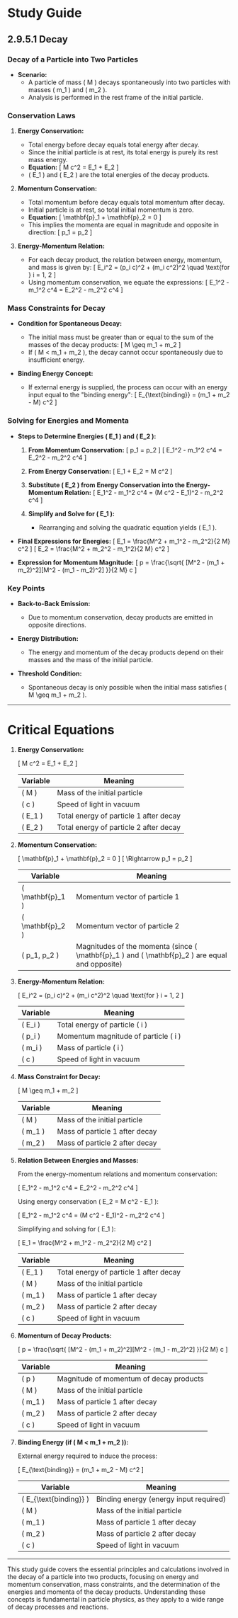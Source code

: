 # Study Guide

## 2.9.5.1 Decay

### Decay of a Particle into Two Particles

- **Scenario:**
  - A particle of mass \( M \) decays spontaneously into two particles with masses \( m_1 \) and \( m_2 \).
  - Analysis is performed in the rest frame of the initial particle.

### Conservation Laws

1. **Energy Conservation:**
   - Total energy before decay equals total energy after decay.
   - Since the initial particle is at rest, its total energy is purely its rest mass energy.
   - **Equation:**
     \[
     M c^2 = E_1 + E_2
     \]
   - \( E_1 \) and \( E_2 \) are the total energies of the decay products.

2. **Momentum Conservation:**
   - Total momentum before decay equals total momentum after decay.
   - Initial particle is at rest, so total initial momentum is zero.
   - **Equation:**
     \[
     \mathbf{p}_1 + \mathbf{p}_2 = 0
     \]
   - This implies the momenta are equal in magnitude and opposite in direction:
     \[
     p_1 = p_2
     \]

3. **Energy-Momentum Relation:**
   - For each decay product, the relation between energy, momentum, and mass is given by:
     \[
     E_i^2 = (p_i c)^2 + (m_i c^2)^2 \quad \text{for } i = 1, 2
     \]
   - Using momentum conservation, we equate the expressions:
     \[
     E_1^2 - m_1^2 c^4 = E_2^2 - m_2^2 c^4
     \]

### Mass Constraints for Decay

- **Condition for Spontaneous Decay:**
  - The initial mass must be greater than or equal to the sum of the masses of the decay products:
    \[
    M \geq m_1 + m_2
    \]
  - If \( M < m_1 + m_2 \), the decay cannot occur spontaneously due to insufficient energy.

- **Binding Energy Concept:**
  - If external energy is supplied, the process can occur with an energy input equal to the "binding energy":
    \[
    E_{\text{binding}} = (m_1 + m_2 - M) c^2
    \]

### Solving for Energies and Momenta

- **Steps to Determine Energies \( E_1 \) and \( E_2 \):**

  1. **From Momentum Conservation:**
     \[
     p_1 = p_2
     \]
     \[
     E_1^2 - m_1^2 c^4 = E_2^2 - m_2^2 c^4
     \]
  
  2. **From Energy Conservation:**
     \[
     E_1 + E_2 = M c^2
     \]

  3. **Substitute \( E_2 \) from Energy Conservation into the Energy-Momentum Relation:**
     \[
     E_1^2 - m_1^2 c^4 = (M c^2 - E_1)^2 - m_2^2 c^4
     \]

  4. **Simplify and Solve for \( E_1 \):**
     - Rearranging and solving the quadratic equation yields \( E_1 \).

- **Final Expressions for Energies:**
  \[
  E_1 = \frac{M^2 + m_1^2 - m_2^2}{2 M} c^2
  \]
  \[
  E_2 = \frac{M^2 + m_2^2 - m_1^2}{2 M} c^2
  \]

- **Expression for Momentum Magnitude:**
  \[
  p = \frac{\sqrt{ [M^2 - (m_1 + m_2)^2][M^2 - (m_1 - m_2)^2] }}{2 M} c
  \]

### Key Points

- **Back-to-Back Emission:**
  - Due to momentum conservation, decay products are emitted in opposite directions.

- **Energy Distribution:**
  - The energy and momentum of the decay products depend on their masses and the mass of the initial particle.

- **Threshold Condition:**
  - Spontaneous decay is only possible when the initial mass satisfies \( M \geq m_1 + m_2 \).

---

# Critical Equations

1. **Energy Conservation:**

   \[
   M c^2 = E_1 + E_2
   \]

   | Variable         | Meaning                                  |
   |------------------|------------------------------------------|
   | \( M \)          | Mass of the initial particle             |
   | \( c \)          | Speed of light in vacuum                 |
   | \( E_1 \)        | Total energy of particle 1 after decay   |
   | \( E_2 \)        | Total energy of particle 2 after decay   |

2. **Momentum Conservation:**

   \[
   \mathbf{p}_1 + \mathbf{p}_2 = 0
   \]
   \[
   \Rightarrow p_1 = p_2
   \]

   | Variable          | Meaning                                 |
   |-------------------|-----------------------------------------|
   | \( \mathbf{p}_1 \)| Momentum vector of particle 1           |
   | \( \mathbf{p}_2 \)| Momentum vector of particle 2           |
   | \( p_1, p_2 \)    | Magnitudes of the momenta (since \( \mathbf{p}_1 \) and \( \mathbf{p}_2 \) are equal and opposite) |

3. **Energy-Momentum Relation:**

   \[
   E_i^2 = (p_i c)^2 + (m_i c^2)^2 \quad \text{for } i = 1, 2
   \]

   | Variable         | Meaning                                  |
   |------------------|------------------------------------------|
   | \( E_i \)        | Total energy of particle \( i \)         |
   | \( p_i \)        | Momentum magnitude of particle \( i \)   |
   | \( m_i \)        | Mass of particle \( i \)                 |
   | \( c \)          | Speed of light in vacuum                 |

4. **Mass Constraint for Decay:**

   \[
   M \geq m_1 + m_2
   \]

   | Variable         | Meaning                                  |
   |------------------|------------------------------------------|
   | \( M \)          | Mass of the initial particle             |
   | \( m_1 \)        | Mass of particle 1 after decay           |
   | \( m_2 \)        | Mass of particle 2 after decay           |

5. **Relation Between Energies and Masses:**

   From the energy-momentum relations and momentum conservation:

   \[
   E_1^2 - m_1^2 c^4 = E_2^2 - m_2^2 c^4
   \]

   Using energy conservation \( E_2 = M c^2 - E_1 \):

   \[
   E_1^2 - m_1^2 c^4 = (M c^2 - E_1)^2 - m_2^2 c^4
   \]

   Simplifying and solving for \( E_1 \):

   \[
   E_1 = \frac{M^2 + m_1^2 - m_2^2}{2 M} c^2
   \]

   | Variable         | Meaning                                  |
   |------------------|------------------------------------------|
   | \( E_1 \)        | Total energy of particle 1 after decay   |
   | \( M \)          | Mass of the initial particle             |
   | \( m_1 \)        | Mass of particle 1 after decay           |
   | \( m_2 \)        | Mass of particle 2 after decay           |
   | \( c \)          | Speed of light in vacuum                 |

6. **Momentum of Decay Products:**

   \[
   p = \frac{\sqrt{ [M^2 - (m_1 + m_2)^2][M^2 - (m_1 - m_2)^2] }}{2 M} c
   \]

   | Variable         | Meaning                                  |
   |------------------|------------------------------------------|
   | \( p \)          | Magnitude of momentum of decay products  |
   | \( M \)          | Mass of the initial particle             |
   | \( m_1 \)        | Mass of particle 1 after decay           |
   | \( m_2 \)        | Mass of particle 2 after decay           |
   | \( c \)          | Speed of light in vacuum                 |

7. **Binding Energy (if \( M < m_1 + m_2 \)):**

   External energy required to induce the process:

   \[
   E_{\text{binding}} = (m_1 + m_2 - M) c^2
   \]

   | Variable             | Meaning                                  |
   |----------------------|------------------------------------------|
   | \( E_{\text{binding}} \) | Binding energy (energy input required)|
   | \( M \)              | Mass of the initial particle             |
   | \( m_1 \)            | Mass of particle 1 after decay           |
   | \( m_2 \)            | Mass of particle 2 after decay           |
   | \( c \)              | Speed of light in vacuum                 |

---

This study guide covers the essential principles and calculations involved in the decay of a particle into two products, focusing on energy and momentum conservation, mass constraints, and the determination of the energies and momenta of the decay products. Understanding these concepts is fundamental in particle physics, as they apply to a wide range of decay processes and reactions.